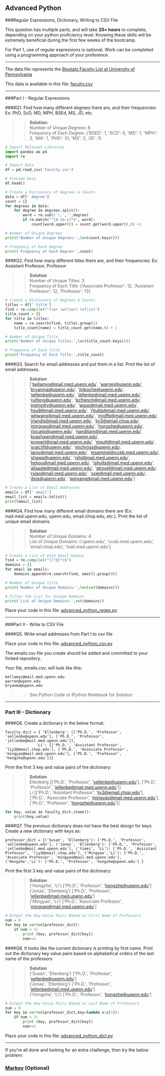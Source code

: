 ## Advanced Python    

###Regular Expressions, Dictionary, Writing to CSV File  

This question has multiple parts, and will take **20+ hours** to complete, depending on your python proficiency level.  Knowing these skills will be extremely beneficial during the first few weeks of the bootcamp.

For Part 1, use of regular expressions is optional.  Work can be completed using a programming approach of your preference.

---

The data file represents the [Biostats Faculty List at University of Pennsylvania](http://www.med.upenn.edu/cceb/biostat/faculty.shtml)

This data is available in this file:  [faculty.csv](python/faculty.csv)

---

###Part I - Regular Expressions  


####Q1. Find how many different degrees there are, and their frequencies: Ex:  PhD, ScD, MD, MPH, BSEd, MS, JD, etc.

>> **Solution:**  
Number of Unique Degrees: 8  
Frequency of Each Degree: {'BSED': 1, 'SCD': 6, 'MD': 1, 'MPH': 2, 'MA': 1, 'PHD': 31, 'MS': 2, 'JD': 1}

```python
# Import Relevant Libraries
import pandas as pd
import re

# Import Data
df = pd.read_csv('faculty.csv')

# Preview Data
df.head()

# Create a Dictionary of Degrees & Counts
data = df[' degree']
count = {}
for degrees in data:
    for degree in degrees.split():
        word = re.sub(r'\.','',degree)
        if re.match("^[A-Za-z]*$", word):
            count[word.upper()] = count.get(word.upper(),0) +1

# Number of Unique Degrees
print('Number of Unique Degrees:',len(count.keys()))

# Frequency of Each Degree
print('Frequency of Each Degree:',count)
```


####Q2. Find how many different titles there are, and their frequencies:  Ex:  Assistant Professor, Professor

>> **Solution**  
Number of Unique Titles: 3  
Frequency of Each Title: {'Associate Professor': 12, 'Assistant Professor': 12, 'Professor': 13}

```python
# Create a Dictionary of Degrees & Counts
titles = df[' title']
find = re.compile(r"(\w+ \w+|\w+) (of|is)")
title_count = {}
for title in titles:
    name = re.search(find, title).group(1)
    title_count[name] = title_count.get(name,0) + 1

# Number of Unique Title
print('Number of Unique Titles:',len(title_count.keys()))

# Frequency of Each Title
print('Frequency of Each Title:',title_count)    
```


####Q3. Search for email addresses and put them in a list.  Print the list of email addresses.

>> **Solution**  
['bellamys@mail.med.upenn.edu', 'warren@upenn.edu', 'bryanma@upenn.edu', 'jinboche@upenn.edu', 'sellenbe@upenn.edu', 'jellenbe@mail.med.upenn.edu', 'ruifeng@upenn.edu', 'bcfrench@mail.med.upenn.edu', 'pgimotty@upenn.edu', 'wguo@mail.med.upenn.edu', 'hsu9@mail.med.upenn.edu', 'rhubb@mail.med.upenn.edu', 'whwang@mail.med.upenn.edu', 'mjoffe@mail.med.upenn.edu', 'jrlandis@mail.med.upenn.edu', 'liy3@email.chop.edu', 'mingyao@mail.med.upenn.edu', 'hongzhe@upenn.edu', 'rlocalio@upenn.edu', 'nanditam@mail.med.upenn.edu', 'knashawn@mail.med.upenn.edu', 'propert@mail.med.upenn.edu', 'mputt@mail.med.upenn.edu', 'sratclif@upenn.edu', 'michross@upenn.edu', 'jaroy@mail.med.upenn.edu', 'msammel@cceb.med.upenn.edu', 'shawp@upenn.edu', 'rshi@mail.med.upenn.edu', 'hshou@mail.med.upenn.edu', 'jshults@mail.med.upenn.edu', 'alisaste@mail.med.upenn.edu', 'atroxel@mail.med.upenn.edu', 'rxiao@mail.med.upenn.edu', 'sxie@mail.med.upenn.edu', 'dxie@upenn.edu', 'weiyang@mail.med.upenn.edu']

```python
# Create a List of Email Addresses
emails = df[' email']
email_list = emails.tolist()
print(email_list)
```


####Q4. Find how many different email domains there are (Ex:  mail.med.upenn.edu, upenn.edu, email.chop.edu, etc.).  Print the list of unique email domains.

>> **Solution**  
Number of Unique Domains: 4  
List of Unique Domains: {'upenn.edu', 'cceb.med.upenn.edu', 'email.chop.edu', 'mail.med.upenn.edu'}

```python
# Create a List of Each Email Domain
find = re.compile(r"([^@]*)$")
domains = []
for email in emails:
    domains.append(re.search(find, email).group(0))

# Number of Unique Title
print('Number of Unique Domains:',len(set(domains)))

# Filter the List for Unique Domains
print('List of Unique Domains:',set(domains))
```

Place your code in this file: [advanced_python_regex.py](python/advanced_python_regex.py)

---

###Part II - Write to CSV File

####Q5.  Write email addresses from Part I to csv file

Place your code in this file: [advanced_python_csv.py](python/advanced_python_csv.py)

The emails.csv file you create should be added and committed to your forked repository.

Your file, emails.csv, will look like this:
```
bellamys@mail.med.upenn.edu
warren@upenn.edu
bryanma@upenn.edu
```

>> See Python Code or iPython Notebook for Solution

---

### Part III - Dictionary

####Q6.  Create a dictionary in the below format:
```
faculty_dict = { 'Ellenberg': [['Ph.D.', 'Professor', 'sellenbe@upenn.edu'], ['Ph.D.', 'Professor', 'jellenbe@mail.med.upenn.edu']],
              'Li': [['Ph.D.', 'Assistant Professor', 'liy3@email.chop.edu'], ['Ph.D.', 'Associate Professor', 'mingyao@mail.med.upenn.edu'], ['Ph.D.', 'Professor', 'hongzhe@upenn.edu']]}
```
Print the first 3 key and value pairs of the dictionary:

>> **Solution**  
Ellenberg [['Ph.D.', 'Professor', 'sellenbe@upenn.edu'], ['Ph.D.', 'Professor', 'jellenbe@mail.med.upenn.edu']]  
Li [['Ph.D.', 'Assistant Professor', 'liy3@email.chop.edu'], ['Ph.D.', 'Associate Professor', 'mingyao@mail.med.upenn.edu'], ['Ph.D.', 'Professor', 'hongzhe@upenn.edu']]

```python
for key, value in faculty_dict.items():
    print(key,value)
```

####Q7.  The previous dictionary does not have the best design for keys.  Create a new dictionary with keys as:

```
professor_dict = {('Susan', 'Ellenberg'): ['Ph.D.', 'Professor', 'sellenbe@upenn.edu'], ('Jonas', 'Ellenberg'): ['Ph.D.', 'Professor', 'jellenbe@mail.med.upenn.edu'], ('Yimei', 'Li'): ['Ph.D.', 'Assistant Professor', 'liy3@email.chop.edu'], ('Mingyao','Li'): ['Ph.D.', 'Associate Professor', 'mingyao@mail.med.upenn.edu'], ('Hongzhe','Li'): ['Ph.D.', 'Professor', 'hongzhe@upenn.edu'] }
```

Print the first 3 key and value pairs of the dictionary:

>> **Solution**  
('Hongzhe', 'Li') ['Ph.D.', 'Professor', 'hongzhe@upenn.edu']  
('Jonas', 'Ellenberg') ['Ph.D.', 'Professor', 'jellenbe@mail.med.upenn.edu']  
('Mingyao', 'Li') ['Ph.D.', 'Associate Professor', 'mingyao@mail.med.upenn.edu']

```python
# Output the Key-Value Pairs Based on First Name of Professors
num = 0
for key in sorted(professor_dict):
    if num < 3:
        print (key, professor_dict[key])
        num+=1
```

####Q8.  It looks like the current dictionary is printing by first name.  Print out the dictionary key value pairs based on alphabetical orders of the last name of the professors

>> **Solution**  
('Susan', 'Ellenberg') ['Ph.D.', 'Professor', 'sellenbe@upenn.edu']  
('Jonas', 'Ellenberg') ['Ph.D.', 'Professor', 'jellenbe@mail.med.upenn.edu']  
('Hongzhe', 'Li') ['Ph.D.', 'Professor', 'hongzhe@upenn.edu']

```python
# Output the Key-Value Pairs Based on Last Name of Professors
num = 0
for key in sorted(professor_dict,key=lambda x:x[1]):
    if num < 3:
        print (key, professor_dict[key])
        num+=1
```

Place your code in this file: [advanced_python_dict.py](python/advanced_python_dict.py)

---

If you're all done and looking for an extra challenge, then try the below problem:  

### [Markov](python/markov.py) (Optional)
